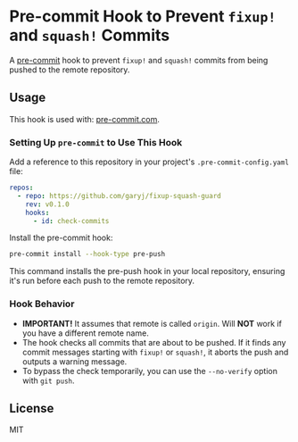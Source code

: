 # Pre-commit Hook to Prevent `fixup!` and `squash!` Commits

A [pre-commit](https://pre-commit.com/) hook to prevent `fixup!` and `squash!` commits from being pushed to the remote
repository.

## Usage

This hook is used with: [pre-commit.com](https://pre-commit.com/).

### Setting Up `pre-commit` to Use This Hook

Add a reference to this repository in your project's `.pre-commit-config.yaml` file:

```yaml
repos:
  - repo: https://github.com/garyj/fixup-squash-guard
    rev: v0.1.0
    hooks:
      - id: check-commits
```

Install the pre-commit hook:

```bash
pre-commit install --hook-type pre-push
```

This command installs the pre-push hook in your local repository, ensuring it's run before each push to the remote
repository.

### Hook Behavior

- **IMPORTANT!** It assumes that remote is called `origin`. Will **NOT** work if you have a different remote name.
- The hook checks all commits that are about to be pushed. If it finds any commit messages starting with `fixup!` or
  `squash!`, it aborts the push and outputs a warning message.
- To bypass the check temporarily, you can use the `--no-verify` option with `git push`.

## License

MIT
